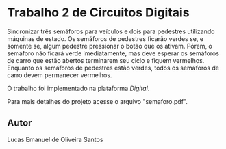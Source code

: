 # Trabalho 2 de Circuitos Digitais
Sincronizar três semáforos para veículos e dois para pedestres utilizando máquinas de estado. Os semáforos de pedestres ficarão verdes se, e somente se, algum pedestre pressionar o botão que os ativam. Pórem, o semáforo não ficará verde imediatamente, mas deve esperar os semáforos de carro que estão abertos terminarem seu ciclo e fiquem vermelhos. Enquanto os semáforos de pedestres estão verdes, todos os semáforos de carro devem permanecer vermelhos.

O trabalho foi implementado na plataforma *Digital*.

Para mais detalhes do projeto acesse o arquivo "semaforo.pdf".

## Autor
Lucas Emanuel de Oliveira Santos
